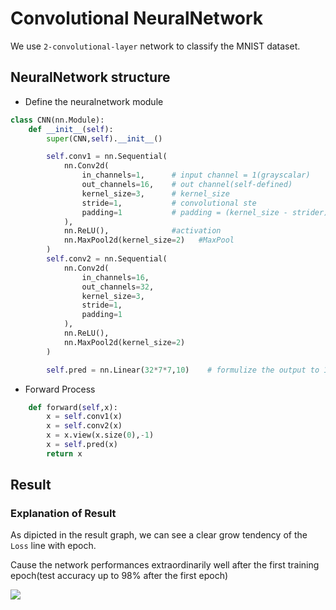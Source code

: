 # Convolutional NeuralNetwork
  We use `2-convolutional-layer` network to classify the MNIST dataset.

##  NeuralNetwork structure
* Define the neuralnetwork module
```python
class CNN(nn.Module):
    def __init__(self):
        super(CNN,self).__init__()

        self.conv1 = nn.Sequential(
            nn.Conv2d(
                in_channels=1,      # input channel = 1(grayscalar)
                out_channels=16,    # out channel(self-defined)
                kernel_size=3,      # kernel_size
                stride=1,           # convolutional ste
                padding=1           # padding = (kernel_size - strider) / 2
            ),
            nn.ReLU(),              #activation
            nn.MaxPool2d(kernel_size=2)   #MaxPool
        )
        self.conv2 = nn.Sequential(
            nn.Conv2d(
                in_channels=16,
                out_channels=32,
                kernel_size=3,
                stride=1,
                padding=1
            ),
            nn.ReLU(),
            nn.MaxPool2d(kernel_size=2)
        )

        self.pred = nn.Linear(32*7*7,10)    # formulize the output to 10 classes
```

* Forward Process
```python
    def forward(self,x):
        x = self.conv1(x)
        x = self.conv2(x)
        x = x.view(x.size(0),-1)
        x = self.pred(x)
        return x
```

##  Result
### Explanation of Result
As dipicted in the result graph, we can see a clear grow tendency of the `Loss` line with epoch.<br>

Cause the network performances extraordinarily well after the first training epoch(test accuracy up to 98% after the first epoch)

![](https://github.com/hust512/Homomorphic_CP_Tensor_Dcomposition/raw/master/Tensor_NeuralNetwork/NeuralNetwork_DP/CNN/cnn_res.png)
